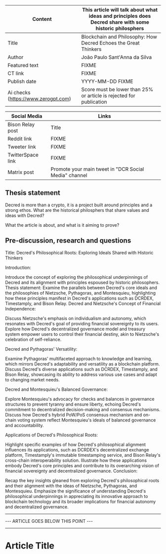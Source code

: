 | Content | This article will talk about what ideas and principles does Decred share with some historic philosphers |
|---|---|
| Title               | Blockchain and Philosophy: How Decred Echoes the Great Thinkers |
| Author              | João Paulo Sant'Anna da Silva |
| Featured text       | FIXME |
| CT link             | FIXME |
| Publish date        | YYYY-MM-DD FIXME |
| Ai checks (https://www.zerogpt.com) | Score must be lower than 25% or article is rejected for publication |

| Social Media | Links |
|---|---|
| Bison Relay post    | Title |
| Reddit link         | FIXME |
| Tweeter link        | FIXME |
| TwitterSpace link   | FIXME |
| Matrix post         | Promote your main tweet in "DCR Social Media" channel |

## Thesis statement

Decred is more than a crypto, it is a project built around principles and a strong ethos. What are the historical philosphers that share values and ideas with Decred?

What the article is about, and what is it aiming to prove?


## Pre-discussion, research and questions
Title: Decred's Philosophical Roots: Exploring Ideals Shared with Historic Thinkers

Introduction:

Introduce the concept of exploring the philosophical underpinnings of Decred and its alignment with principles espoused by historic philosophers.
Thesis statement: Examine the parallels between Decred's core ideals and the philosophies of Nietzsche, Pythagoras, and Montesquieu, highlighting how these principles manifest in Decred's applications such as DCRDEX, Timestamply, and Bison Relay.
Decred and Nietzsche's Concept of Financial Independence:

Discuss Nietzsche's emphasis on individualism and autonomy, which resonates with Decred's goal of providing financial sovereignty to its users.
Explore how Decred's decentralized governance model and treasury system empower users to control their financial destiny, akin to Nietzsche's celebration of self-reliance.

Decred and Pythagoras' Versatility:

Examine Pythagoras' multifaceted approach to knowledge and learning, which mirrors Decred's adaptability and versatility as a blockchain platform.
Discuss Decred's diverse applications such as DCRDEX, Timestamply, and Bison Relay, showcasing its ability to address various use cases and adapt to changing market needs.

Decred and Montesquieu's Balanced Governance:

Explore Montesquieu's advocacy for checks and balances in governance structures to prevent tyranny and ensure liberty, echoing Decred's commitment to decentralized decision-making and consensus mechanisms.
Discuss how Decred's hybrid PoW/PoS consensus mechanism and on-chain voting system reflect Montesquieu's ideals of balanced governance and accountability.

Applications of Decred's Philosophical Roots:

Highlight specific examples of how Decred's philosophical alignment influences its applications, such as DCRDEX's decentralized exchange platform, Timestamply's immutable timestamping service, and Bison Relay's cross-chain interoperability solution.
Illustrate how these applications embody Decred's core principles and contribute to its overarching vision of financial sovereignty and decentralized governance.
Conclusion:

Recap the key insights gleaned from exploring Decred's philosophical roots and their alignment with the ideas of Nietzsche, Pythagoras, and Montesquieu.
Emphasize the significance of understanding Decred's philosophical underpinnings in appreciating its innovative approach to blockchain technology and its broader implications for financial autonomy and decentralized governance.


---
--- ARTICLE GOES BELOW THIS POINT ---

---

# Article Title

